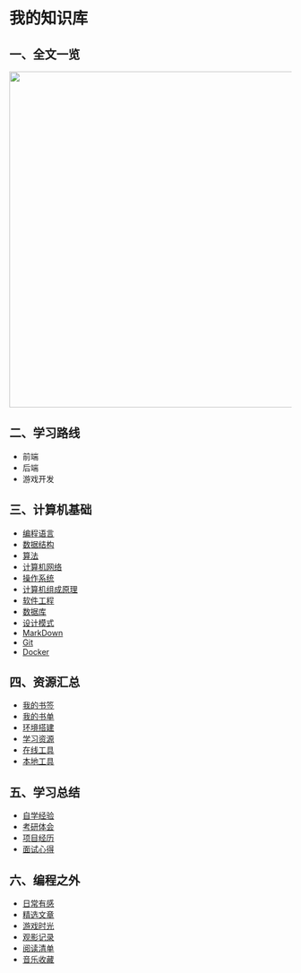 # 我的知识库

## 一、全文一览

<center><img src="https://djm-1317856319.cos.ap-shanghai.myqcloud.com/djm-1317856319/%E6%88%91%E7%9A%84%E7%BC%96%E7%A8%8B%E4%B9%8B%E8%B7%AF.png" height=600 /></center>

## 二、学习路线

- 前端
- 后端
- 游戏开发

## 三、计算机基础

- [编程语言](docs/03_Computer-Fundamentals/Programming-Language.md)
- [数据结构](docs/03_Computer-Fundamentals/Data-Structure.md)
- [算法](docs/03_Computer-Fundamentals/Algorithm.md)
- [计算机网络](docs/03_Computer-Fundamentals/Computer-Network.md)
- [操作系统](docs/03_Computer-Fundamentals/Operating-System.md)
- [计算机组成原理](docs/03_Computer-Fundamentals/Principles-of-Computer-Composition.md)
- [软件工程](docs/03_Computer-Fundamentals/Software-Engineering.md)
- [数据库](docs/03_Computer-Fundamentals/DataBase.md)
- [设计模式](docs/03_Computer-Fundamentals/Design-Patterns.md)
- [MarkDown](docs/03_Computer-Fundamentals/MarkDown.md)
- [Git](docs/03_Computer-Fundamentals/Git.md)
- [Docker](docs/03_Computer-Fundamentals/Docker.md)

## 四、资源汇总

- [我的书签](docs/04_Resource-Summary/BookMark.md)
- [我的书单](docs/04_Resource-Summary/BookList.md)
- [环境搭建](docs/04_Resource-Summary/Environmental-Construction.md)
- [学习资源](docs/04_Resource-Summary/Resources.md)
- [在线工具](docs/04_Resource-Summary/Online-Tools.md)
- [本地工具](docs/04_Resource-Summary/Local-Tools.md)

## 五、学习总结

- [自学经验](docs/05_Learning-Summary/Self-Study-Experience.md)
- [考研体会](docs/05_Learning-Summary/Exam.md)
- [项目经历](docs/05_Learning-Summary/Project-Experience.md)
- [面试心得](docs/06_Beyond-Programming/)

## 六、编程之外

- [日常有感](docs/06_Beyond-Programming/Daily.md)
- [精选文章](docs/06_Beyond-Programming/Article.md)
- [游戏时光](docs/06_Beyond-Programming/Game.md)
- [观影记录](docs/06_Beyond-Programming/Movies.md)
- [阅读清单](docs/06_Beyond-Programming/Reading.md)
- [音乐收藏](docs/06_Beyond-Programming/Music.md)
